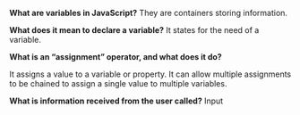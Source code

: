 **What are variables in JavaScript?**
They are containers storing information.

**What does it mean to declare a variable?**
It states for the need of a variable.

**What is an “assignment” operator, and what does it do?**

 It assigns a value to a variable or property. 
 It can allow  multiple 
 assignments to be chained to assign a single 
 value to multiple variables.
 
**What is information received from the user called?**
Input
